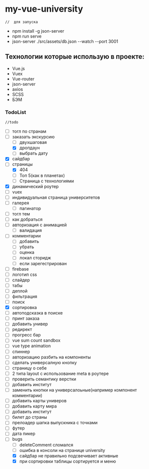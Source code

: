 # my-vue-university
    //  для запуска
*  npm install -g json-server
*  npm run serve
*  json-server ./src/assets/db.json --watch --port 3001

## Технологии которые использую в проекте:
* Vue.js
* Vuex
* Vue-router
* json-server
* axios
* SCSS
* БЭМ


### TodoList
    //todo
* [ ] тогл по странам
* [ ] заказать экскурсию
    * [ ] двухшаговая
    * [x] дропдаун
    * [ ] выбрать дату
* [x] сайдбар
* [ ] страницы
    * [x] 404
    * [ ] Топ 5(как в планетах)
    * [ ] Страница с технологиями
* [x] динамический роутер
* [ ] vuex
* [ ] индивидуальная страница университетов
* [ ] галерея
    * [ ] пагинатор
* [ ] тогл тем
* [ ] как добраться
* [ ] авторизация с анимацией
    * [ ] валидация
* [ ] комментарии
    * [ ] добавить
    * [ ] убрать 
    * [ ] оценка 
    * [ ] локал сторидж 
    * [ ] если зарегестрирован
* [ ] firebase
* [ ] логотип css
* [ ] слайдер
* [ ] табы
* [ ] деплой
* [ ] фильтрация
* [ ] поиск
* [x] сортировка
* [ ] автоподсказка в поиске
* [ ] принт заказа
* [ ] добавить универ
* [ ] редирект
* [ ] прогресс бар
* [ ] vue sum count sandbox
* [ ] vue type animation
* [ ] спиннер
* [ ] авторизацию разбить на компоненты
* [ ] сделать универсалную кнопку
* [ ] страницу о себе
* [ ] 2 типа layout с использование meta в роутере
* [ ] проверить семантику верстки
* [ ] добавить институт
* [ ] заменить кнопки на универсалоьные(например компонент комментарии)
* [ ] добавить карты универов
* [ ] добавить карту мира
* [ ] добавить институт
* [ ] билет до страны
* [ ] прелоадер шапка выпускника с точками
* [ ] футер
* [ ] дата пикер
* [ ] bugs
    * [ ] deleteComment сломался
    * [ ] ошибка в консоли на странице university
    * [x] сайдбар не правильно подсвечивает активные
    * [x] при сортировки таблицы сортируется и меню